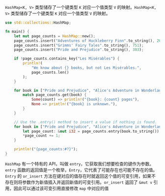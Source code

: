 `HashMap<K, V>` 类型储存了一个键类型 `K` 对应一个值类型 `V` 的映射。`HashMap<K, V>` 类型储存了一个键类型 `K` 对应一个值类型 `V` 的映射。

```rust
use std::collections::HashMap;

fn main() {
    let mut page_counts = HashMap::new();
    page_counts.insert("Adventures of Huckleberry Finn".to_string(), 207);
    page_counts.insert("Grimms' Fairy Tales".to_string(), 751);
    page_counts.insert("Pride and Prejudice".to_string(), 303);

    if !page_counts.contains_key("Les Misérables") {
        println!(
            "We know about {} books, but not Les Misérables.",
            page_counts.len()
        );
    }

    for book in ["Pride and Prejudice", "Alice's Adventure in Wonderland"] {
        match page_counts.get(book) {
            Some(count) => println!("{book}: {count} pages"),
            None => println!("{book} is unknown."),
        }
    }

    // Use the .entry() method to insert a value if nothing is found.
    for book in ["Pride and Prejudice", "Alice's Adventure in Wonderland"] {
        let page_count: &mut i32 = page_counts.entry(book.to_string()).or_insert(0);
        *page_count += 1;
    }

    println!("{page_counts:#?}");
}
```

`HashMap` 有一个特有的 API，叫做 ` entry `，它获取我们想要检查的键作为参数。` entry ` 函数的返回值是一个枚举，` Entry `，它代表了可能存在也可能不存在的值。` Entry ` 的 ` or_insert ` 方法在键对应的值存在时就返回这个值的可变引用，如果不存在则将参数作为新值插入并返回新值的可变引用。`or_insert` 返回了 `&mut v` 引用，因此可以通过该可变引用直接修改 `map` 中对应的值
